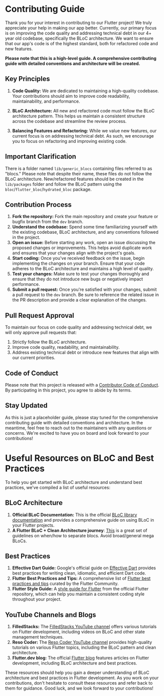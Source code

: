 

# Contributing Guide

Thank you for your interest in contributing to our Flutter project! We truly appreciate your help in making our app better. Currently, our primary focus is on improving the code quality and addressing technical debt in our 4+ year old codebase, specifically the BLoC architecture. We want to ensure that our app's code is of the highest standard, both for refactored code and new features.

**Please note that this is a high-level guide. A comprehensive contributing guide with detailed conventions and architecture will be created.**

## Key Principles

1.  **Code Quality:** We are dedicated to maintaining a high-quality codebase. Your contributions should aim to improve code readability, maintainability, and performance.

2.  **BLoC Architecture:** All new and refactored code must follow the BLoC architecture pattern. This helps us maintain a consistent structure across the codebase and streamline the review process.

3.  **Balancing Features and Refactoring:** While we value new features, our current focus is on addressing technical debt. As such, we encourage you to focus on refactoring and improving existing code.

## Important Clarification

There is a folder named `lib/generic_blocs` containing files referred to as "blocs." Please note that despite their name, these files do not follow the BLoC architecture. New/refactored features should be created in the `lib/packages` folder and follow the BLoC pattern using the `bloc`/`flutter_bloc`/`hydrated_bloc` package.

## Contribution Process

1.  **Fork the repository:** Fork the main repository and create your feature or bugfix branch from the `dev` branch.
2.  **Understand the codebase:** Spend some time familiarizing yourself with the existing codebase, BLoC architecture, and any conventions followed in the project.
3.  **Open an issue:** Before starting any work, open an issue discussing the proposed changes or improvements. This helps avoid duplicate work and ensures that your changes align with the project's goals.
4.  **Start coding:** Once you've received feedback on the issue, begin implementing the changes on your branch. Ensure that your code adheres to the BLoC architecture and maintains a high level of quality.
5.  **Test your changes:** Make sure to test your changes thoroughly and ensure that they do not introduce new bugs or negatively impact performance.
6.  **Submit a pull request:** Once you're satisfied with your changes, submit a pull request to the `dev` branch. Be sure to reference the related issue in the PR description and provide a clear explanation of the changes.

## Pull Request Approval

To maintain our focus on code quality and addressing technical debt, we will only approve pull requests that:

1.  Strictly follow the BLoC architecture.
2.  Improve code quality, readability, and maintainability.
3.  Address existing technical debt or introduce new features that align with our current priorities.

## Code of Conduct

Please note that this project is released with a [Contributor Code of Conduct](CODE_OF_CONDUCT.md). By participating in this project, you agree to abide by its terms.

## Stay Updated

As this is just a placeholder guide, please stay tuned for the comprehensive contributing guide with detailed conventions and architecture. In the meantime, feel free to reach out to the maintainers with any questions or concerns. We're excited to have you on board and look forward to your contributions!

#   Useful Resources on BLoC and Best Practices

To help you get started with BLoC architecture and understand best practices, we've compiled a list of useful resources:

## BLoC Architecture

1. **Official BLoC Documentation:** This is the official [BLoC library documentation](https://bloclibrary.dev/) and provides a comprehensive guide on using BLoC in your Flutter projects.
2.  **A Flutter BLoC + Clean Architecture journey**: [This](https://medium.com/ideas-by-idean/a-flutter-bloc-clean-architecture-journey-to-release-the-1st-idean-flutter-app-db218021a804) is a great set of guidelines on when/how to separate blocs. Avoid broad/general mega BLoCs.

## Best Practices

1.  **Effective Dart Guide:** Google's official guide on [Effective Dart](https://dart.dev/guides/language/effective-dart) provides best practices for writing clean, idiomatic, and efficient Dart code.
2.  **Flutter Best Practices and Tips:** A comprehensive list of [Flutter best practices and tips](https://github.com/fluttercommunity/flutter-best-practices) curated by the Flutter Community.
3.  **Flutter Style Guide:** A [style guide for Flutter](https://github.com/flutter/flutter/wiki/Style-guide-for-Flutter-repo) from the official Flutter repository, which can help you maintain a consistent coding style throughout your project.

## YouTube Channels and Blogs

1.  **FilledStacks:** The [FilledStacks YouTube channel](https://www.youtube.com/c/FilledStacks) offers various tutorials on Flutter development, including videos on BLoC and other state management techniques.
2.  **Reso Coder:** The [Reso Coder YouTube channel](https://www.youtube.com/c/ResoCoder) provides high-quality tutorials on various Flutter topics, including the BLoC pattern and clean architecture.
3.  **Flutter.dev blog:** The official [Flutter blog](https://medium.com/flutter) features articles on Flutter development, including BLoC architecture and best practices.

These resources should help you gain a deeper understanding of BLoC architecture and best practices in Flutter development. As you work on your contributions, don't hesitate to consult these resources and refer back to them for guidance. Good luck, and we look forward to your contributions!
